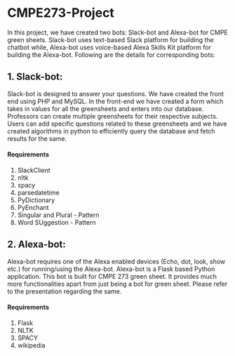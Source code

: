 # CMPE273-Project
In this project, we have created two bots: Slack-bot and Alexa-bot for CMPE green sheets. Slack-bot uses text-based Slack platform for building the chatbot while, Alexa-bot uses voice-based Alexa Skills Kit platform for building the Alexa-bot. Following are the details for corresponding bots:

## 1. Slack-bot:
Slack-bot is designed to answer your questions. We have created the front end using PHP and MySQL. In the front-end we have created a form which takes in values for all the greensheets and enters into our database. Professors can create multiple greensheets for their respective subjects. Users can add specific questions related to these greensheets and we have created algorithms in python to efficiently query the database and fetch results for the same. 

#### Requirements
1. SlackClient
2. nltk
3. spacy
4. parsedatetime
5. PyDictionary
6. PyEnchant
7. Singular and Plural - Pattern
8. Word SUggestion - Pattern

## 2. Alexa-bot:
Alexa-bot requires one of the Alexa enabled devices (Echo, dot, look, show etc.) for running/using the Alexa-bot. Alexa-bot is a Flask based Python application. This bot is built for CMPE 273 green sheet. It provides much more functionalities apart from just being a bot for green sheet. Please refer to the presentation regarding the same.

#### Requirements
1. Flask
2. NLTK
3. SPACY
4. wikipedia
